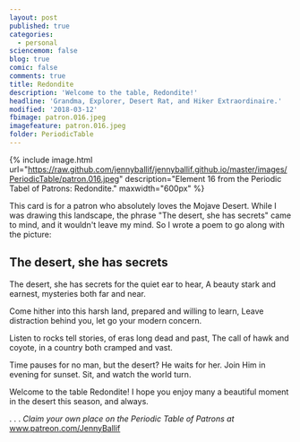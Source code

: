 ```yaml
---
layout: post
published: true
categories:
  - personal
sciencemom: false
blog: true
comic: false
comments: true
title: Redondite
description: 'Welcome to the table, Redondite!'
headline: 'Grandma, Explorer, Desert Rat, and Hiker Extraordinaire.'
modified: '2018-03-12'
fbimage: patron.016.jpeg
imagefeature: patron.016.jpeg
folder: PeriodicTable
---
```

{% include image.html url="https://raw.github.com/jennyballif/jennyballif.github.io/master/images/PeriodicTable/patron.016.jpeg" description="Element 16 from the Periodic Tabel of Patrons: Redondite." maxwidth="600px" %}

This card is for a patron who absolutely loves the Mojave Desert. While I was drawing this landscape, the phrase "The desert, she has secrets" came to mind, and it wouldn't leave my mind. So I wrote a poem to go along with the picture:

## The desert, she has secrets

The desert, she has secrets for the quiet ear to hear,
A beauty stark and earnest, mysteries both far and near.

Come hither into this harsh land, prepared and willing to learn,
Leave distraction behind you, let go your modern concern.

Listen to rocks tell stories, of eras long dead and past,
The call of hawk and coyote, in a country both cramped and vast.

Time pauses for no man, but the desert? He waits for her.
Join Him in evening for sunset. 
Sit, and watch the world turn. 


Welcome to the table Redondite! I hope you enjoy many a beautiful moment in the desert this season, and always.

.
.
.
_Claim your own place on the Periodic Table of Patrons at_ www.patreon.com/JennyBallif
